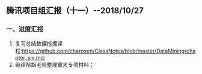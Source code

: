 ## 腾讯项目组汇报（十一）--2018/10/27

### 一、进度汇报

1. 复习总结数据挖掘课程:<https://github.com/charosen/ClassNotes/blob/master/DataMining/chapter_six.md>;
2. 继续帮胡老师整理重大专项材料；
